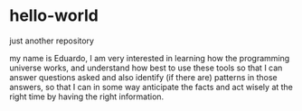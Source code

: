 # hello-world
just another repository



my name is Eduardo, I am very interested in learning how the programming universe works, and understand how best to use these tools so that I can answer questions asked and also identify (if there are) patterns in those answers, so that I can in some way anticipate the facts and act wisely at the right time by having the right information.
